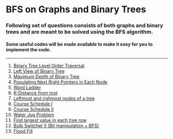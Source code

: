 # BFS on Graphs and Binary Trees

### Following set of questions consists of both graphs and binary trees and are meant to be solved using the BFS algorithm.

#### Some useful codes will be made available to make it easy for you to implement the code.

<hr></hr>

1. <a href = "https://leetcode.com/problems/binary-tree-level-order-traversal/">Binary Tree Level Order Traversal</a>
2. <a href = "https://practice.geeksforgeeks.org/problems/left-view-of-binary-tree/1?page=1&category[]=Tree&sortBy=submissions">Left View of Binary Tree </a>
3. <a href = "https://leetcode.com/problems/maximum-depth-of-binary-tree/">Maximum Depth of Binary Tree</a>
4. <a href = "https://leetcode.com/problems/populating-next-right-pointers-in-each-node/">Populating Next Right Pointers in Each Node</a>
5. <a href = "https://leetcode.com/problems/word-ladder/">Word Ladder</a>
6. <a href = "https://practice.geeksforgeeks.org/problems/k-distance-from-root/1">K-Distance from root</a>
7. <a href = "https://practice.geeksforgeeks.org/problems/leftmost-and-rightmost-nodes-of-binary-tree/1">Leftmost and righmost nodes of a tree</a>
8. <a href = "https://leetcode.com/problems/course-schedule/">Course Schedule I<a/>
9. <a href = "https://leetcode.com/problems/course-schedule-ii/">Course Schedule II</a>
10. <a href = "https://leetcode.com/problems/water-and-jug-problem/">Water Jug Problem</a>
11. <a href = "https://leetcode.com/problems/find-largest-value-in-each-tree-row/">Find largest value in each tree row</a>
12. <a href = "https://leetcode.com/problems/bulb-switcher-ii/">Bulb Switcher II (Bit manipulation + BFS)</a>
13. <a href = "https://leetcode.com/problems/flood-fill/">Flood Fill</a>
